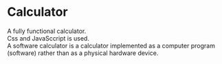 # Calculator
A fully functional calculator.
<br>
Css and JavaSccript is used.
<br>
A software calculator is a calculator implemented as a computer program (software) rather than as a physical hardware device.

